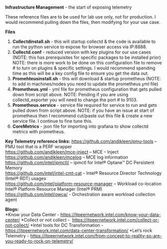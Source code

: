 **Infrastructure Management** - the start of exposing telemetry

These reference files are to be used for lab use only, not for production.  I would recommend pulling down the files, then modifying for your use case.   

**Files**
1.  **Collectdinstall.sh** - this will startup collectd & the code is available to run the python service to expose for browser access via IP:8888.  
2.  **Collectd.conf** - reduced version with key plugins for our use cases (NOTE: this has prerequisites for specific packages to be installed prior)  NOTE:  there is more work to be done on this configuration file to remove # to turn on plugins & specific settings.  I would recommend spending time as this will be a key config file to ensure you get the data out.   
3.  **Promehteusinstall.sh** - this will download & startup prometheus (NOTE:  to add in machines/nodes you need to update the prometheus.yml file)
4.  **Prometheus.yml** - yml file for prometheus configuration that gets pulled down from script above.  NOTE: Pending if you are using collectd_exporter you will need to change the port # to 9103.  
5.  **Prometheus.service** - service file required for service to run and gets pulled down from script above.  NOTE: if you have an issue at start of prometheus then I recommend cut/paste out this file & create a new service file.  I continue to fine tune this.  
6.  **CoreMetrics** - json file for importing into grafana to show collectd metrics with prometheus.   

**Key Telemetry reference links:**
https://github.com/andikleen/pmu-tools – PMU tool that is a PERF wrapper  
https://github.com/andikleen/mce-inject – MCE – Inject  
https://github.com/andikleen/mcelog – MCE log information  
https://github.com/intel/ipmctl/ – ipmctl for Intel® Optane™ DC Persistent Memory  
https://github.com/intel/intel-cmt-cat – Intel® Resource Director Technology (Intel® RDT) usages  
https://github.com/intel/platform-resource-manager – Workload co-location Intel® Platform Resource Manager (Intel® PRM)  
https://github.com/intel/owca/ - Orchestration aware workload collection agent  

**Blogs:**  
*Know your Data Center -  https://itpeernetwork.intel.com/know-your-data-center/
*Collect or not collect -   https://itpeernetwork.intel.com/collect-or-not-collect/
*Intel tools for DC Transformation -  https://itpeernetwork.intel.com/data-center-transformation/
*Let’s rock Telemetry - https://itpeernetwork.intel.com/from-concept-to-reality-so-are-you-ready-to-rock-on-telemetry/  
